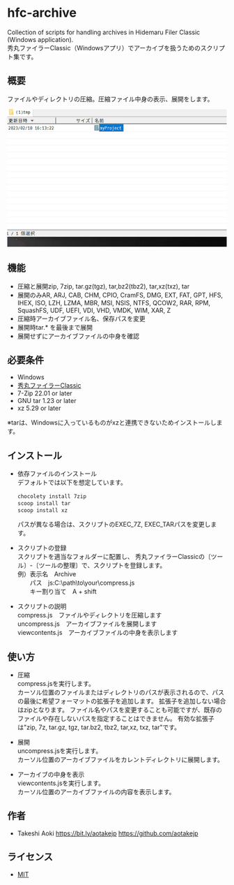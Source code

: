 # hfc-archive

Collection of scripts for handling archives in Hidemaru Filer Classic (Windows application).  
秀丸ファイラーClassic（Windowsアプリ）でアーカイブを扱うためのスクリプト集です。

## 概要

ファイルやディレクトリの圧縮。圧縮ファイル中身の表示、展開をします。

![demo](./demo.gif)


## 機能

  - 圧縮と展開zip, 7zip, tar.gz(tgz), tar,bz2(tbz2), tar,xz(txz), tar
  - 展開のみAR, ARJ, CAB, CHM, CPIO, CramFS, DMG, EXT, FAT, GPT, HFS, IHEX, ISO, LZH, LZMA, MBR, MSI, NSIS, NTFS, QCOW2, RAR, RPM, SquashFS, UDF, UEFI, VDI, VHD, VMDK, WIM, XAR, Z
  - 圧縮時アーカイブファイル名、保存パスを変更
  - 展開時tar.* を最後まで展開
  - 展開せずにアーカイブファイルの中身を確認
  
## 必要条件

  - Windows
  - [秀丸ファイラーClassic](https://hide.maruo.co.jp/software/hmfilerclassic.html)
  - 7-Zip  22.01 or later 
  - GNU tar  1.23 or later
  - xz  5.29 or later

  ※tarは、Windowsに入っているものがxzと連携できないためインストールします。

## インストール
  - 依存ファイルのインストール  
    デフォルトでは以下を想定しています。
    ```
    chocolety install 7zip
    scoop install tar
    scoop install xz
    ```
    パスが異なる場合は、スクリプトのEXEC_7Z, EXEC_TARパスを変更します。

  - スクリプトの登録  
  スクリプトを適当なフォルダーに配置し、
  秀丸ファイラーClassicの〔ツール〕-〔ツールの整理〕で、スクリプトを登録します。  
  例）表示名　Archive  
  　　パス　js:C:\path\to\your\compress.js  
  　　キー割り当て　A + shift  

  - スクリプトの説明  
  compress.js　ファイルやディレクトリを圧縮します  
  uncompress.js　アーカイブファイルを展開します  
  viewcontents.js　アーカイブファイルの中身を表示します

## 使い方

- 圧縮  
  compress.jsを実行します。  
  カーソル位置のファイルまたはディレクトリのパスが表示されるので、パスの最後に希望フォーマットの拡張子を追加します。
  拡張子を追加しない場合はzipとなります。
  ファイル名やパスを変更することも可能ですが、既存のファイルや存在しないパスを指定することはできません。
  有効な拡張子は"zip, 7z, tar.gz, tgz, tar.bz2, tbz2, tar,xz, txz, tar"です。

- 展開  
  uncompress.jsを実行します。  
  カーソル位置のアーカイブファイルをカレントディレクトリに展開します。

- アーカイブの中身を表示  
  viewcontents.jsを実行します。  
  カーソル位置のアーカイブファイルの内容を表示します。

## 作者

  - Takeshi Aoki  https://bit.ly/aotakejp  https://github.com/aotakejp

## ライセンス

  - [MIT](http://www.opensource.org/licenses/mit-license.html) 
